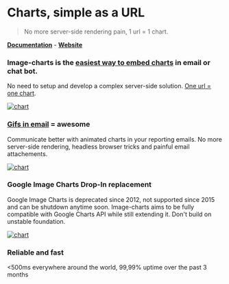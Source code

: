 # Charts, simple as a URL

> No more server-side rendering pain, 1 url = 1 chart.

**[Documentation](https://image-charts.com/documentation)** - **[Website](https://image-charts.com)** 

### Image-charts is the [easiest way to embed charts](https://image-charts.com/documentation#getting-started) in **email** or **chat bot**.

  No need to setup and develop a complex server-side solution. [One url = one chart](https://image-charts.com/chart?cht=bvs&chs=978x300&chd=t:10,40,60,80,30,20&chf=b0,lg,90,03a9f4,0,3f51b5,1&chxt=x,y&chan).
  
[![chart](https://image-charts.com/chart?cht=bvs&chs=978x300&chd=t:10,40,60,80,30,20&chf=b0,lg,90,03a9f4,0,3f51b5,1&chxt=x,y&chan)](https://image-charts.com/chart?cht=bvs&chs=978x300&chd=t:10,40,60,80,30,20&chf=b0,lg,90,03a9f4,0,3f51b5,1&chxt=x,y&chan)

### [**Gifs in email**](https://image-charts.com/documentation#chart-gif-animation) = awesome
  
  Communicate better with animated charts in your reporting emails. No more server-side rendering, headless browser tricks and painful email attachements.
  
[![chart](https://image-charts.com/chart?cht=pd&chs=978x300&chd=t:20,20,30,40,50&chl=20%C2%B0%7C20%C2%B0%7C30%C2%B0%7C40%C2%B0%7C50%C2%B0&chan&chof=1474992936278)](https://image-charts.com/chart?cht=pd&chs=978x300&chd=t:20,20,30,40,50&chl=20%C2%B0%7C20%C2%B0%7C30%C2%B0%7C40%C2%B0%7C50%C2%B0&chan&chof=1474992936278)

### Google Image Charts Drop-In replacement

  Google Image Charts is deprecated since 2012, not supported since 2015 and can be shutdown anytime soon. Image-charts aims to be fully compatible with Google Charts API while still extending it. Don't build on unstable foundation.
  
[![chart](https://image-charts.com/chart?cht=bvs&chd=s:theresadifferencebetweenknowingthepathandwalkingthepath&chs=978x300&chf=b0,lg,90,03a9f4,0,3f51b5,1&chxt=x,y&chan=1200,easeOutBack)](https://image-charts.com/chart?cht=bvs&chd=s:theresadifferencebetweenknowingthepathandwalkingthepath&chs=978x300&chf=b0,lg,90,03a9f4,0,3f51b5,1&chxt=x,y&chan=1200,easeOutBack)
  
### Reliable and fast

  <500ms everywhere around the world, 99,99% uptime over the past 3 months


